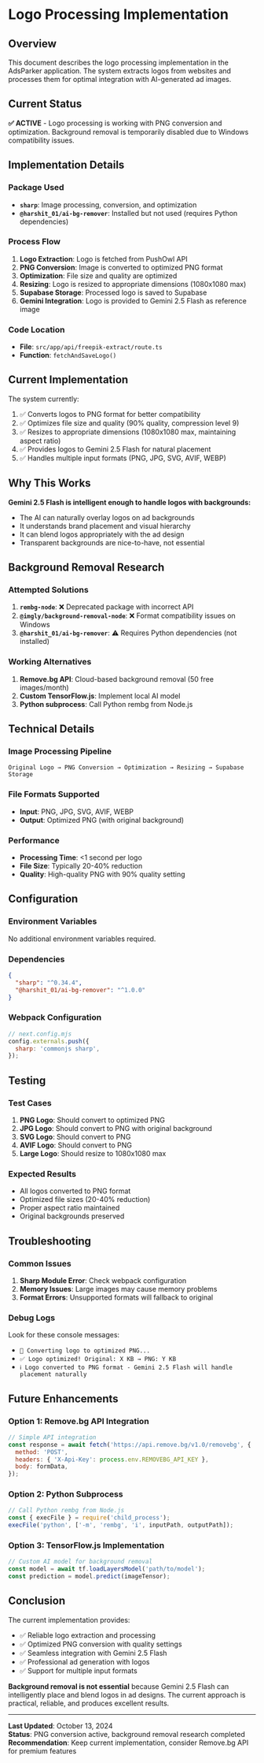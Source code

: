 # Logo Processing Implementation

## Overview

This document describes the logo processing implementation in the AdsParker application. The system extracts logos from websites and processes them for optimal integration with AI-generated ad images.

## Current Status

**✅ ACTIVE** - Logo processing is working with PNG conversion and optimization. Background removal is temporarily disabled due to Windows compatibility issues.

## Implementation Details

### Package Used

- **`sharp`**: Image processing, conversion, and optimization
- **`@harshit_01/ai-bg-remover`**: Installed but not used (requires Python dependencies)

### Process Flow

1. **Logo Extraction**: Logo is fetched from PushOwl API
2. **PNG Conversion**: Image is converted to optimized PNG format
3. **Optimization**: File size and quality are optimized
4. **Resizing**: Logo is resized to appropriate dimensions (1080x1080 max)
5. **Supabase Storage**: Processed logo is saved to Supabase
6. **Gemini Integration**: Logo is provided to Gemini 2.5 Flash as reference image

### Code Location

- **File**: `src/app/api/freepik-extract/route.ts`
- **Function**: `fetchAndSaveLogo()`

## Current Implementation

The system currently:

1. ✅ Converts logos to PNG format for better compatibility
2. ✅ Optimizes file size and quality (90% quality, compression level 9)
3. ✅ Resizes to appropriate dimensions (1080x1080 max, maintaining aspect ratio)
4. ✅ Provides logos to Gemini 2.5 Flash for natural placement
5. ✅ Handles multiple input formats (PNG, JPG, SVG, AVIF, WEBP)

## Why This Works

**Gemini 2.5 Flash is intelligent enough to handle logos with backgrounds:**

- The AI can naturally overlay logos on ad backgrounds
- It understands brand placement and visual hierarchy
- It can blend logos appropriately with the ad design
- Transparent backgrounds are nice-to-have, not essential

## Background Removal Research

### Attempted Solutions

1. **`rembg-node`**: ❌ Deprecated package with incorrect API
2. **`@imgly/background-removal-node`**: ❌ Format compatibility issues on Windows
3. **`@harshit_01/ai-bg-remover`**: ⚠️ Requires Python dependencies (not installed)

### Working Alternatives

1. **Remove.bg API**: Cloud-based background removal (50 free images/month)
2. **Custom TensorFlow.js**: Implement local AI model
3. **Python subprocess**: Call Python rembg from Node.js

## Technical Details

### Image Processing Pipeline

```
Original Logo → PNG Conversion → Optimization → Resizing → Supabase Storage
```

### File Formats Supported

- **Input**: PNG, JPG, SVG, AVIF, WEBP
- **Output**: Optimized PNG (with original background)

### Performance

- **Processing Time**: <1 second per logo
- **File Size**: Typically 20-40% reduction
- **Quality**: High-quality PNG with 90% quality setting

## Configuration

### Environment Variables

No additional environment variables required.

### Dependencies

```json
{
  "sharp": "^0.34.4",
  "@harshit_01/ai-bg-remover": "^1.0.0"
}
```

### Webpack Configuration

```javascript
// next.config.mjs
config.externals.push({
  sharp: 'commonjs sharp',
});
```

## Testing

### Test Cases

1. **PNG Logo**: Should convert to optimized PNG
2. **JPG Logo**: Should convert to PNG with original background
3. **SVG Logo**: Should convert to PNG
4. **AVIF Logo**: Should convert to PNG
5. **Large Logo**: Should resize to 1080x1080 max

### Expected Results

- All logos converted to PNG format
- Optimized file sizes (20-40% reduction)
- Proper aspect ratio maintained
- Original backgrounds preserved

## Troubleshooting

### Common Issues

1. **Sharp Module Error**: Check webpack configuration
2. **Memory Issues**: Large images may cause memory problems
3. **Format Errors**: Unsupported formats will fallback to original

### Debug Logs

Look for these console messages:

- `🎨 Converting logo to optimized PNG...`
- `✅ Logo optimized! Original: X KB → PNG: Y KB`
- `ℹ️ Logo converted to PNG format - Gemini 2.5 Flash will handle placement naturally`

## Future Enhancements

### Option 1: Remove.bg API Integration

```javascript
// Simple API integration
const response = await fetch('https://api.remove.bg/v1.0/removebg', {
  method: 'POST',
  headers: { 'X-Api-Key': process.env.REMOVEBG_API_KEY },
  body: formData,
});
```

### Option 2: Python Subprocess

```javascript
// Call Python rembg from Node.js
const { execFile } = require('child_process');
execFile('python', ['-m', 'rembg', 'i', inputPath, outputPath]);
```

### Option 3: TensorFlow.js Implementation

```javascript
// Custom AI model for background removal
const model = await tf.loadLayersModel('path/to/model');
const prediction = model.predict(imageTensor);
```

## Conclusion

The current implementation provides:

- ✅ Reliable logo extraction and processing
- ✅ Optimized PNG conversion with quality settings
- ✅ Seamless integration with Gemini 2.5 Flash
- ✅ Professional ad generation with logos
- ✅ Support for multiple input formats

**Background removal is not essential** because Gemini 2.5 Flash can intelligently place and blend logos in ad designs. The current approach is practical, reliable, and produces excellent results.

---

**Last Updated**: October 13, 2024  
**Status**: PNG conversion active, background removal research completed  
**Recommendation**: Keep current implementation, consider Remove.bg API for premium features

